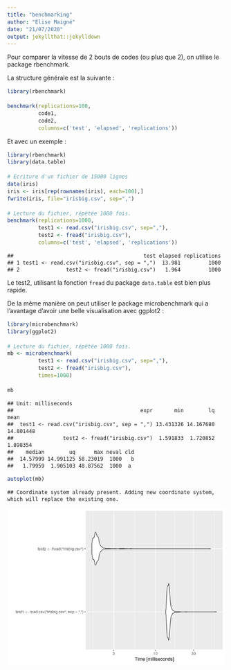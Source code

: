 ```yaml
---
title: "benchmarking"
author: "Elise Maigné"
date: "21/07/2020"
output: jekyllthat::jekylldown
---
```


Pour comparer la vitesse de 2 bouts de codes (ou plus que 2), on utilise
le package rbenchmark.

La structure générale est la suivante :

``` r
library(rbenchmark)

benchmark(replications=100,
          code1,
          code2,
          columns=c('test', 'elapsed', 'replications'))
```

Et avec un exemple :

``` r
library(rbenchmark)
library(data.table)

# Ecriture d'un fichier de 15000 lignes 
data(iris)
iris <- iris[rep(rownames(iris), each=100),]
fwrite(iris, file="irisbig.csv", sep=",")

# Lecture du fichier, répétée 1000 fois. 
benchmark(replications=1000,
          test1 <- read.csv("irisbig.csv", sep=","),
          test2 <- fread("irisbig.csv"),
          columns=c('test', 'elapsed', 'replications'))
```

    ##                                          test elapsed replications
    ## 1 test1 <- read.csv("irisbig.csv", sep = ",")  13.981         1000
    ## 2               test2 <- fread("irisbig.csv")   1.964         1000

Le test2, utilisant la fonction `fread` du package `data.table` est bien
plus rapide.

De la même manière on peut utiliser le package microbenchmark qui a
l’avantage d’avoir une belle visualisation avec ggplot2 :

``` r
library(microbenchmark)
library(ggplot2)

# Lecture du fichier, répétée 1000 fois. 
mb <- microbenchmark(
          test1 <- read.csv("irisbig.csv", sep=","),
          test2 <- fread("irisbig.csv"),
          times=1000)

mb
```

    ## Unit: milliseconds
    ##                                         expr       min        lq      mean
    ##  test1 <- read.csv("irisbig.csv", sep = ",") 13.431326 14.167680 14.801448
    ##                test2 <- fread("irisbig.csv")  1.591833  1.720852  1.898354
    ##    median        uq      max neval cld
    ##  14.57999 14.991125 58.23019  1000   b
    ##   1.79959  1.905103 48.87562  1000  a

``` r
autoplot(mb)
```

    ## Coordinate system already present. Adding new coordinate system, which will replace the existing one.

![](benchmarking_files/figure-gfm/unnamed-chunk-3-1.png)<!-- -->
